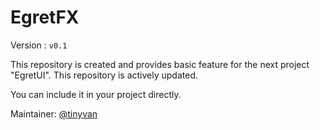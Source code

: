 # EgretFX
Version : `v0.1`

This repository is created and provides basic feature for the next project "EgretUI".
This repository is actively updated.

You can include it in your project directly.

Maintainer: [@tinyvan](https://github.com/tinyvan)
